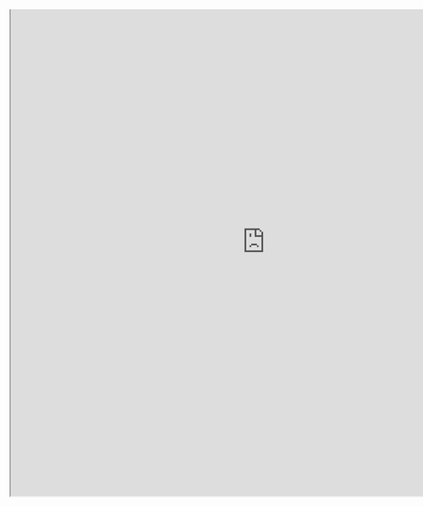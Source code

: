<div style="width:900px;height:900px;overflow:hidden;border:0px"> 
<div style="width:900px;height:900px;margin:-40px 0px 0px 0px;"> 
<iframe src="https://tinypng.com/developers" width="900" height="900" scrolling="no"></iframe> 
</div> 
</div> 




